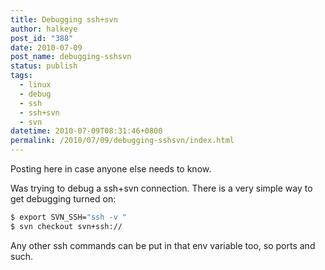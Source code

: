 ```yaml
---
title: Debugging ssh+svn
author: halkeye
post_id: "388"
date: 2010-07-09
post_name: debugging-sshsvn
status: publish
tags:
  - linux
  - debug
  - ssh
  - ssh+svn
  - svn
datetime: 2010-07-09T08:31:46+0800
permalink: /2010/07/09/debugging-sshsvn/index.html
---
```


Posting here in case anyone else needs to know.

Was trying to debug a ssh+svn connection. There is a very simple way to get debugging turned on:

```bash
$ export SVN_SSH="ssh -v "
$ svn checkout svn+ssh://
```

Any other ssh commands can be put in that env variable too, so ports and such.

